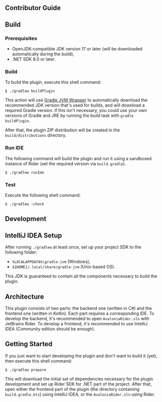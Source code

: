 Contributor Guide
-----------------

Build
-----

### Prerequisites

- OpenJDK-compatible JDK version 17 or later (will be
  downloaded automatically during the build),
- .NET SDK 8.0 or later.

### Build

To build the plugin, execute this shell command:

```console
$ ./gradlew buildPlugin
```

This action will use [Gradle JVM Wrapper][gradle-jvm-wrapper] to automatically
download the recommended JDK version that's used for builds, and will download a
required Gradle version. If this isn't necessary, you could use your own
versions of Gradle and JRE by running the build task with `gradle buildPlugin`.

After that, the plugin ZIP distribution will be created in the
`build/distributions` directory.

### Run IDE

The following command will build the plugin and run it using a sandboxed
instance of Rider (set the required version via `build.gradle`).

```console
$ ./gradlew runIde
```

### Test

Execute the following shell command:

```console
$ ./gradlew :check
```

Development
-----------

## IntelliJ IDEA Setup

After running `./gradlew` at least once, set up your project SDK to the following folder:

- `%LOCALAPPDATA%\gradle-jvm` (Windows),
- `${HOME}/.local/share/gradle-jvm` (Unix-based OS).

This JDK is guaranteed to contain all the components necessary to build the plugin.

## Architecture

This plugin consists of two parts: the backend one (written in C#) and the frontend one (written in Kotlin). Each part requires a corresponding IDE. To develop the backend, it's recommended to open `AvaloniaRider.sln` with JetBrains Rider. To develop a frontend, it's recommended to use IntelliJ IDEA (Community edition should be enough).

## Getting Started

If you just want to start developing the plugin and don't want to build it (yet), then execute this shell command:

```console
$ ./gradlew prepare
```

This will download the initial set of dependencies necessary for the plugin development and set up Rider SDK for .NET part of the project. After that, open either the frontend part of the plugin (the directory containing `build.gradle.kts`) using IntelliJ IDEA, or the `AvaloniaRider.sln` using Rider.

[gradle-jvm-wrapper]: https://github.com/mfilippov/gradle-jvm-wrapper

